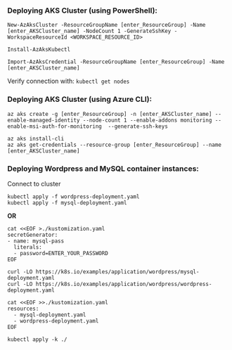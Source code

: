 ### Deploying AKS Cluster (using PowerShell):

```
New-AzAksCluster -ResourceGroupName [enter_ResourceGroup] -Name [enter_AKSCluster_name] -NodeCount 1 -GenerateSshKey -WorkspaceResourceId <WORKSPACE_RESOURCE_ID>

Install-AzAksKubectl

Import-AzAksCredential -ResourceGroupName [enter_ResourceGroup] -Name [enter_AKSCluster_name]
```
Verify connection with: `kubectl get nodes`

### Deploying AKS Cluster (using Azure CLI):
```
az aks create -g [enter_ResourceGroup] -n [enter_AKSCluster_name] --enable-managed-identity --node-count 1 --enable-addons monitoring --enable-msi-auth-for-monitoring  --generate-ssh-keys

az aks install-cli
az aks get-credentials --resource-group [enter_ResourceGroup] --name [enter_AKSCluster_name]
```


### Deploying Wordpress and MySQL container instances:
Connect to cluster

```
kubectl apply -f wordpress-deployment.yaml
kubectl apply -f mysql-deployment.yaml
```
**OR**
```
cat <<EOF >./kustomization.yaml
secretGenerator:
- name: mysql-pass
  literals:
  - password=ENTER_YOUR_PASSWORD
EOF

curl -LO https://k8s.io/examples/application/wordpress/mysql-deployment.yaml
curl -LO https://k8s.io/examples/application/wordpress/wordpress-deployment.yaml
  
cat <<EOF >>./kustomization.yaml
resources:
  - mysql-deployment.yaml
  - wordpress-deployment.yaml
EOF

kubectl apply -k ./
```

